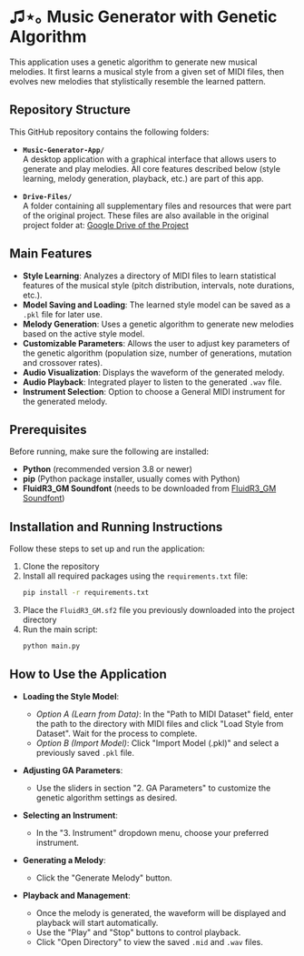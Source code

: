 
# ♫⋆｡ Music Generator with Genetic Algorithm

This application uses a genetic algorithm to generate new musical melodies. It first learns a musical style from a given set of MIDI files, then evolves new melodies that stylistically resemble the learned pattern.

## Repository Structure

This GitHub repository contains the following folders:

- **`Music-Generator-App/`**  
  A desktop application with a graphical interface that allows users to generate and play melodies. All core features described below (style learning, melody generation, playback, etc.) are part of this app.

- **`Drive-Files/`**  
  A folder containing all supplementary files and resources that were part of the original project. These files are also available in the original project folder at: [Google Drive of the Project](https://drive.google.com/drive/folders/13-jPpJeRsy0dtSc-tFalxX1jc6NVA1eo)

## Main Features

- **Style Learning**: Analyzes a directory of MIDI files to learn statistical features of the musical style (pitch distribution, intervals, note durations, etc.).
- **Model Saving and Loading**: The learned style model can be saved as a `.pkl` file for later use.
- **Melody Generation**: Uses a genetic algorithm to generate new melodies based on the active style model.
- **Customizable Parameters**: Allows the user to adjust key parameters of the genetic algorithm (population size, number of generations, mutation and crossover rates).
- **Audio Visualization**: Displays the waveform of the generated melody.
- **Audio Playback**: Integrated player to listen to the generated `.wav` file.
- **Instrument Selection**: Option to choose a General MIDI instrument for the generated melody.

## Prerequisites

Before running, make sure the following are installed:
- **Python** (recommended version 3.8 or newer)
- **pip** (Python package installer, usually comes with Python)
- **FluidR3_GM Soundfont** (needs to be downloaded from [FluidR3_GM Soundfont](https://member.keymusician.com/Member/FluidR3_GM/index.html))

## Installation and Running Instructions

Follow these steps to set up and run the application:

1. Clone the repository  
2. Install all required packages using the `requirements.txt` file:  
   ```bash
   pip install -r requirements.txt
   ```  
3. Place the `FluidR3_GM.sf2` file you previously downloaded into the project directory  
4. Run the main script:  
   ```bash
   python main.py
   ```

## How to Use the Application

- **Loading the Style Model**:
  - *Option A (Learn from Data)*: In the "Path to MIDI Dataset" field, enter the path to the directory with MIDI files and click "Load Style from Dataset". Wait for the process to complete.
  - *Option B (Import Model)*: Click "Import Model (.pkl)" and select a previously saved `.pkl` file.

- **Adjusting GA Parameters**:
  - Use the sliders in section "2. GA Parameters" to customize the genetic algorithm settings as desired.

- **Selecting an Instrument**:
  - In the "3. Instrument" dropdown menu, choose your preferred instrument.

- **Generating a Melody**:
  - Click the "Generate Melody" button.

- **Playback and Management**:
  - Once the melody is generated, the waveform will be displayed and playback will start automatically.
  - Use the "Play" and "Stop" buttons to control playback.
  - Click "Open Directory" to view the saved `.mid` and `.wav` files.